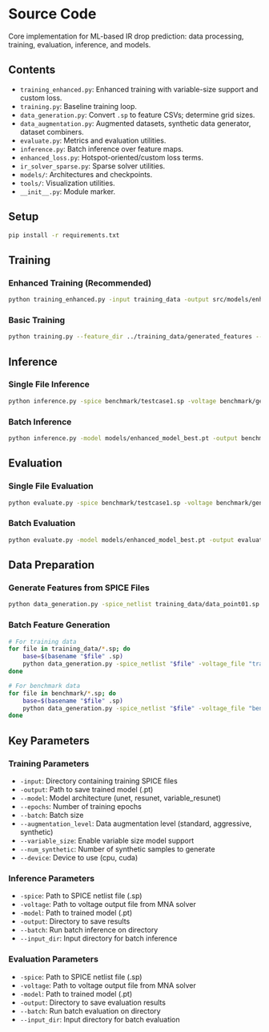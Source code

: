 # Source Code

Core implementation for ML-based IR drop prediction: data processing, training, evaluation, inference, and models.

## Contents
- `training_enhanced.py`: Enhanced training with variable-size support and custom loss.
- `training.py`: Baseline training loop.
- `data_generation.py`: Convert `.sp` to feature CSVs; determine grid sizes.
- `data_augmentation.py`: Augmented datasets, synthetic data generator, dataset combiners.
- `evaluate.py`: Metrics and evaluation utilities.
- `inference.py`: Batch inference over feature maps.
- `enhanced_loss.py`: Hotspot-oriented/custom loss terms.
- `ir_solver_sparse.py`: Sparse solver utilities.
- `models/`: Architectures and checkpoints.
- `tools/`: Visualization utilities.
- `__init__.py`: Module marker.

## Setup
```bash
pip install -r requirements.txt
```

## Training
### Enhanced Training (Recommended)
```bash
python training_enhanced.py -input training_data -output src/models/enhanced_model.pt --model variable_resunet --epochs 50 --batch 8 --augmentation_level synthetic --variable_size --num_synthetic 100 --device cpu
```

### Basic Training
```bash
python training.py --feature_dir ../training_data/generated_features --epochs 50
```

## Inference
### Single File Inference
```bash
python inference.py -spice benchmark/testcase1.sp -voltage benchmark/generated_features/testcase1.voltage -model models/enhanced_model_best.pt -output benchmark_predictions
```

### Batch Inference
```bash
python inference.py -model models/enhanced_model_best.pt -output benchmark_predictions --batch --input_dir benchmark
```

## Evaluation
### Single File Evaluation
```bash
python evaluate.py -spice benchmark/testcase1.sp -voltage benchmark/generated_features/testcase1.voltage -model models/enhanced_model_best.pt -output evaluation_results
```

### Batch Evaluation
```bash
python evaluate.py -model models/enhanced_model_best.pt -output evaluation_results --batch --input_dir benchmark
```

## Data Preparation
### Generate Features from SPICE Files
```bash
python data_generation.py -spice_netlist training_data/data_point01.sp -voltage_file training_data/generated_features/data_point01.voltage -output training_data/generated_features
```

### Batch Feature Generation
```bash
# For training data
for file in training_data/*.sp; do
    base=$(basename "$file" .sp)
    python data_generation.py -spice_netlist "$file" -voltage_file "training_data/generated_features/${base}.voltage" -output training_data/generated_features
done

# For benchmark data
for file in benchmark/*.sp; do
    base=$(basename "$file" .sp)
    python data_generation.py -spice_netlist "$file" -voltage_file "benchmark/generated_features/${base}.voltage" -output benchmark/generated_features
done
```

## Key Parameters

### Training Parameters
- `-input`: Directory containing training SPICE files
- `-output`: Path to save trained model (.pt)
- `--model`: Model architecture (unet, resunet, variable_resunet)
- `--epochs`: Number of training epochs
- `--batch`: Batch size
- `--augmentation_level`: Data augmentation level (standard, aggressive, synthetic)
- `--variable_size`: Enable variable size model support
- `--num_synthetic`: Number of synthetic samples to generate
- `--device`: Device to use (cpu, cuda)

### Inference Parameters
- `-spice`: Path to SPICE netlist file (.sp)
- `-voltage`: Path to voltage output file from MNA solver
- `-model`: Path to trained model (.pt)
- `-output`: Directory to save results
- `--batch`: Run batch inference on directory
- `--input_dir`: Input directory for batch inference

### Evaluation Parameters
- `-spice`: Path to SPICE netlist file (.sp)
- `-voltage`: Path to voltage output file from MNA solver
- `-model`: Path to trained model (.pt)
- `-output`: Directory to save evaluation results
- `--batch`: Run batch evaluation on directory
- `--input_dir`: Input directory for batch evaluation
